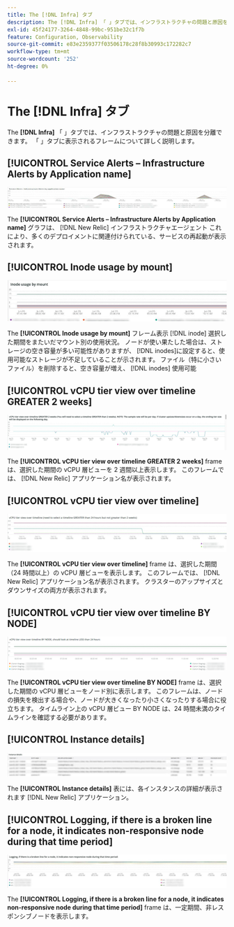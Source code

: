 ```yaml
---
title: The [!DNL Infra] タブ
description: The [!DNL Infra] 「 」タブでは、インフラストラクチャの問題と原因を分離できます。
exl-id: 45f24177-3264-4848-99bc-951be32c1f7b
feature: Configuration, Observability
source-git-commit: e83e2359377f03506178c28f8b30993c172282c7
workflow-type: tm+mt
source-wordcount: '252'
ht-degree: 0%

---
```


# The [!DNL Infra] タブ

The **[!DNL Infra]** 「 」タブでは、インフラストラクチャの問題と原因を分離できます。 「 」タブに表示されるフレームについて詳しく説明します。

## [!UICONTROL Service Alerts – Infrastructure Alerts by Application name]

![サービスアラート](../../assets/tools/observation-for-adobe-commerce/service-alerts.jpg)

The **[!UICONTROL Service Alerts – Infrastructure Alerts by Application name]** グラフは、 [!DNL New Relic] インフラストラクチャエージェント これにより、多くのデプロイメントに関連付けられている、サービスの再起動が表示されます。

## [!UICONTROL Inode usage by mount]

![マウント別の i ノード使用量](../../assets/tools/observation-for-adobe-commerce/inode-usage-mount.jpg)

The **[!UICONTROL Inode usage by mount]** フレーム表示 [!DNL inode] 選択した期間をまたいだマウント別の使用状況。 ノードが使い果たした場合は、ストレージの空き容量が多い可能性がありますが、 [!DNL inodes]に設定すると、使用可能なストレージが不足していることが示されます。 ファイル（特に小さいファイル）を削除すると、空き容量が増え、 [!DNL inodes] 使用可能

## [!UICONTROL vCPU tier view over timeline GREATER 2 weeks]

![タイムライン上の vCPU 層ビュー 2 週間以上](../../assets/tools/observation-for-adobe-commerce/vCPU-tier.jpg)

The **[!UICONTROL vCPU tier view over timeline GREATER 2 weeks]** frame は、選択した期間の vCPU 層ビューを 2 週間以上表示します。 このフレームでは、 [!DNL New Relic] アプリケーション名が表示されます。

## [!UICONTROL vCPU tier view over timeline]

![タイムライン上の vCPU 層ビュー](../../assets/tools/observation-for-adobe-commerce/vcpu-tier-24.jpg)

The **[!UICONTROL vCPU tier view over timeline]** frame は、選択した期間（24 時間以上）の vCPU 層ビューを表示します。 このフレームでは、 [!DNL New Relic] アプリケーション名が表示されます。 クラスターのアップサイズとダウンサイズの両方が表示されます。

## [!UICONTROL vCPU tier view over timeline BY NODE]

![NODE 別のタイムライン上の vCPU 層ビュー](../../assets/tools/observation-for-adobe-commerce/infra_by_node.png)

The **[!UICONTROL vCPU tier view over timeline BY NODE]** frame は、選択した期間の vCPU 層ビューをノード別に表示します。 このフレームは、ノードの損失を検出する場合や、ノードが大きくなったり小さくなったりする場合に役立ちます。 タイムライン上の vCPU 層ビュー BY NODE は、24 時間未満のタイムラインを確認する必要があります。

## [!UICONTROL Instance details]

![インスタンスの詳細](../../assets/tools/observation-for-adobe-commerce/instance-details.jpg)

The **[!UICONTROL Instance details]** 表には、各インスタンスの詳細が表示されます [!DNL New Relic] アプリケーション。

## [!UICONTROL Logging, if there is a broken line for a node, it indicates non-responsive node during that time period]

![非レスポンシブノード](../../assets/tools/observation-for-adobe-commerce/non-responsive-node.jpg)

The **[!UICONTROL Logging, if there is a broken line for a node, it indicates non-responsive node during that time period]** frame は、一定期間、非レスポンシブノードを表示します。

